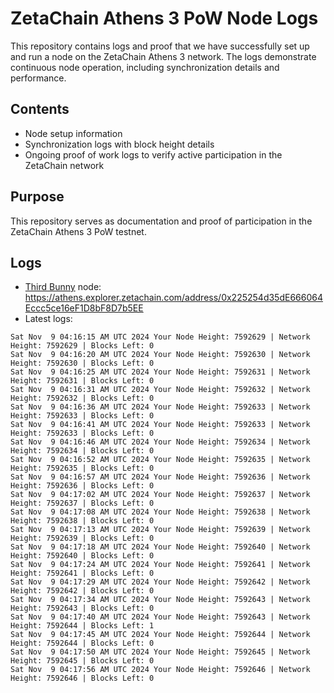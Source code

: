 # ZetaChain Athens 3 PoW Node Logs
This repository contains logs and proof that we have successfully set up and run a node on the ZetaChain Athens 3 network. The logs demonstrate continuous node operation, including synchronization details and performance.

## Contents
- Node setup information
- Synchronization logs with block height details
- Ongoing proof of work logs to verify active participation in the ZetaChain network

## Purpose
This repository serves as documentation and proof of participation in the ZetaChain Athens 3 PoW testnet.

## Logs

- [Third Bunny](https://thirdbunny.xyz/) node: https://athens.explorer.zetachain.com/address/0x225254d35dE666064Eccc5ce16eF1D8bF8D7b5EE
- Latest logs:
```
Sat Nov  9 04:16:15 AM UTC 2024 Your Node Height: 7592629 | Network Height: 7592629 | Blocks Left: 0
Sat Nov  9 04:16:20 AM UTC 2024 Your Node Height: 7592630 | Network Height: 7592630 | Blocks Left: 0
Sat Nov  9 04:16:25 AM UTC 2024 Your Node Height: 7592631 | Network Height: 7592631 | Blocks Left: 0
Sat Nov  9 04:16:31 AM UTC 2024 Your Node Height: 7592632 | Network Height: 7592632 | Blocks Left: 0
Sat Nov  9 04:16:36 AM UTC 2024 Your Node Height: 7592633 | Network Height: 7592633 | Blocks Left: 0
Sat Nov  9 04:16:41 AM UTC 2024 Your Node Height: 7592633 | Network Height: 7592633 | Blocks Left: 0
Sat Nov  9 04:16:46 AM UTC 2024 Your Node Height: 7592634 | Network Height: 7592634 | Blocks Left: 0
Sat Nov  9 04:16:52 AM UTC 2024 Your Node Height: 7592635 | Network Height: 7592635 | Blocks Left: 0
Sat Nov  9 04:16:57 AM UTC 2024 Your Node Height: 7592636 | Network Height: 7592636 | Blocks Left: 0
Sat Nov  9 04:17:02 AM UTC 2024 Your Node Height: 7592637 | Network Height: 7592637 | Blocks Left: 0
Sat Nov  9 04:17:08 AM UTC 2024 Your Node Height: 7592638 | Network Height: 7592638 | Blocks Left: 0
Sat Nov  9 04:17:13 AM UTC 2024 Your Node Height: 7592639 | Network Height: 7592639 | Blocks Left: 0
Sat Nov  9 04:17:18 AM UTC 2024 Your Node Height: 7592640 | Network Height: 7592640 | Blocks Left: 0
Sat Nov  9 04:17:24 AM UTC 2024 Your Node Height: 7592641 | Network Height: 7592641 | Blocks Left: 0
Sat Nov  9 04:17:29 AM UTC 2024 Your Node Height: 7592642 | Network Height: 7592642 | Blocks Left: 0
Sat Nov  9 04:17:34 AM UTC 2024 Your Node Height: 7592643 | Network Height: 7592643 | Blocks Left: 0
Sat Nov  9 04:17:40 AM UTC 2024 Your Node Height: 7592643 | Network Height: 7592644 | Blocks Left: 1
Sat Nov  9 04:17:45 AM UTC 2024 Your Node Height: 7592644 | Network Height: 7592644 | Blocks Left: 0
Sat Nov  9 04:17:50 AM UTC 2024 Your Node Height: 7592645 | Network Height: 7592645 | Blocks Left: 0
Sat Nov  9 04:17:56 AM UTC 2024 Your Node Height: 7592646 | Network Height: 7592646 | Blocks Left: 0
```
